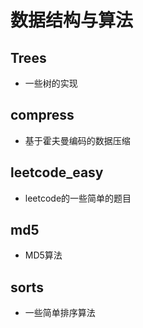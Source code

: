 # 数据结构与算法

## Trees
* 一些树的实现

## compress
* 基于霍夫曼编码的数据压缩

## leetcode_easy
* leetcode的一些简单的题目

## md5
* MD5算法

## sorts
* 一些简单排序算法
